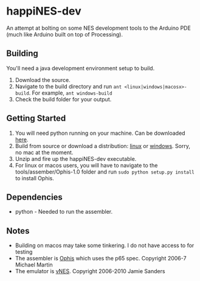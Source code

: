 happiNES-dev
============

An attempt at bolting on some NES development tools to the Arduino PDE (much like Arduino built on top of Processing).

Building
--------
You'll need a java development environment setup to build.

1. Download the source.
2. Navigate to the build directory and run `ant <linux|windows|macosx>-build`.  For example, `ant windows-build`
3. Check the build folder for your output.

Getting Started
---------------
1. You will need python running on your machine.  Can be downloaded [here](http://www.python.org/getit/).
2. Build from source or download a distribution: [linux](http://www.mediocreradio.com/happiNES-dev/downloads/linux/happiNES-dev-001.zip) or [windows](http://www.mediocreradio.com/happiNES-dev/downloads/windows/happiNES-dev-001.zip).  Sorry, no mac at the moment.
3. Unzip and fire up the happiNES-dev executable.
4. For linux or macos users, you will have to navigate to the tools/assember/Ophis-1.0 folder and run `sudo python setup.py install` to install Ophis.

Dependencies
-----------
* python - Needed to run the assembler.

Notes
-----
* Building on macos may take some tinkering.  I do not have access to for testing 
* The assembler is [Ophis](https://hkn.eecs.berkeley.edu/~mcmartin/ophis/) which uses the p65 spec.  Copyright 2006-7 Michael Martin
* The emulator is [vNES](http://www.thatsanderskid.com/programming/vnes/index.html).  Copyright 2006-2010 Jamie Sanders